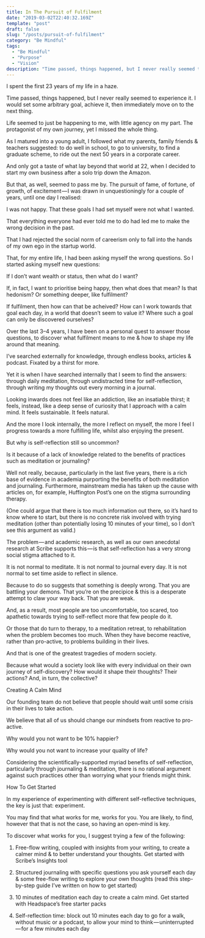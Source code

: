 ```yaml
---
title: In The Pursuit of Fulfilment
date: "2019-03-02T22:40:32.169Z"
template: "post"
draft: false
slug: "/posts/pursuit-of-fulfilment"
category: "Be Mindful"
tags:
  - "Be Mindful"
  - "Purpose"
  - "Vision"
description: "Time passed, things happened, but I never really seemed to experience it. I would set some arbitrary goal, achieve it, then immediately move on to the next thing."
---
```





I spent the first 23 years of my life in a haze.

Time passed, things happened, but I never really seemed to experience it. I would set some arbitrary goal, achieve it, then immediately move on to the next thing.

Life seemed to just be happening to me, with little agency on my part. The protagonist of my own journey, yet I missed the whole thing.

As I matured into a young adult, I followed what my parents, family friends & teachers suggested: to do well in school, to go to university, to find a graduate scheme, to ride out the next 50 years in a corporate career.

And only got a taste of what lay beyond that world at 22, when I decided to start my own business after a solo trip down the Amazon.

But that, as well, seemed to pass me by. The pursuit of fame, of fortune, of growth, of excitement — I was drawn in unquestioningly for a couple of years, until one day I realised:

I was not happy. That these goals I had set myself were not what I wanted.

That everything everyone had ever told me to do had led me to make the wrong decision in the past.

That I had rejected the social norm of careerism only to fall into the hands of my own ego in the startup world.

That, for my entire life, I had been asking myself the wrong questions. So I started asking myself new questions:

If I don’t want wealth or status, then what do I want?

If, in fact, I want to prioritise being happy, then what does that mean? Is that hedonism? Or something deeper, like fulfilment?

If fulfilment, then how can that be acheived? How can I work towards that goal each day, in a world that doesn’t seem to value it? Where such a goal can only be discovered ourselves?

Over the last 3–4 years, I have been on a personal quest to answer those questions, to discover what fulfilment means to me & how to shape my life around that meaning.

I’ve searched externally for knowledge, through endless books, articles & podcast. Fixated by a thirst for more.

Yet it is when I have searched internally that I seem to find the answers: through daily meditation, through undistracted time for self-reflection, through writing my thoughts out every morning in a journal.

Looking inwards does not feel like an addiction, like an insatiable thirst; it feels, instead, like a deep sense of curiosity that I approach with a calm mind. It feels sustainable. It feels natural.

And the more I look internally, the more I reflect on myself, the more I feel I progress towards a more fulfilling life, whilst also enjoying the present.

But why is self-reflection still so uncommon?

Is it because of a lack of knowledge related to the benefits of practices such as meditation or journaling?

Well not really, because, particularly in the last five years, there is a rich base of evidence in academia purporting the benefits of both meditation and journaling. Furthermore, mainstream media has taken up the cause with articles on, for example, Huffington Post’s one on the stigma surrounding therapy.

(One could argue that there is too much information out there, so it’s hard to know where to start, but there is no concrete risk involved with trying meditation (other than potentially losing 10 minutes of your time), so I don’t see this argument as valid.)

The problem — and academic research, as well as our own anecdotal research at Scribe supports this — is that self-reflection has a very strong social stigma attached to it.

It is not normal to meditate. It is not normal to journal every day. It is not normal to set time aside to reflect in silence.

Because to do so suggests that something is deeply wrong. That you are battling your demons. That you’re on the precipice & this is a desperate attempt to claw your way back. That you are weak.

And, as a result, most people are too uncomfortable, too scared, too apathetic towards trying to self-reflect more that few people do it.

Or those that do turn to therapy, to a meditation retreat, to rehabilitation when the problem becomes too much. When they have become reactive, rather than pro-active, to problems building in their lives.

And that is one of the greatest tragedies of modern society.

Because what would a society look like with every individual on their own journey of self-discovery? How would it shape their thoughts? Their actions? And, in turn, the collective?

Creating A Calm Mind

Our founding team do not believe that people should wait until some crisis in their lives to take action.

We believe that all of us should change our mindsets from reactive to pro-active.

Why would you not want to be 10% happier?

Why would you not want to increase your quality of life?

Considering the scientifically-supported myriad benefits of self-reflection, particularly through journaling & meditation, there is no rational argument against such practices other than worrying what your friends might think.


How To Get Started

In my experience of experimenting with different self-reflective techniques, the key is just that: experiment.

You may find that what works for me, works for you. You are likely, to find, however that that is not the case, so having an open-mind is key.

To discover what works for you, I suggest trying a few of the following:

1. Free-flow writing, coupled with insights from your writing, to create a calmer mind & to better understand your thoughts. Get started with Scribe’s Insights tool

2. Structured journaling with specific questions you ask yourself each day & some free-flow writing to explore your own thoughts (read this step-by-step guide I’ve written on how to get started)

3. 10 minutes of meditation each day to create a calm mind. Get started with Headspace’s free starter packs

4. Self-reflection time: block out 10 minutes each day to go for a walk, without music or a podcast, to allow your mind to think — uninterrupted — for a few minutes each day
